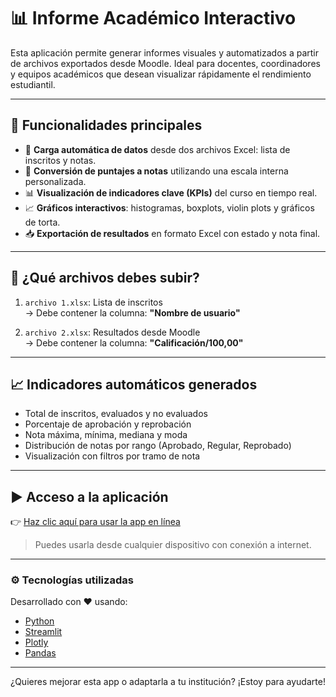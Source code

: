 # 📊 Informe Académico Interactivo

Esta aplicación permite generar informes visuales y automatizados a partir de archivos exportados desde Moodle. Ideal para docentes, coordinadores y equipos académicos que desean visualizar rápidamente el rendimiento estudiantil.

---

## 🧾 Funcionalidades principales

- 📂 **Carga automática de datos** desde dos archivos Excel: lista de inscritos y notas.
- 🧮 **Conversión de puntajes a notas** utilizando una escala interna personalizada.
- 📊 **Visualización de indicadores clave (KPIs)** del curso en tiempo real.
- 📈 **Gráficos interactivos**: histogramas, boxplots, violin plots y gráficos de torta.
- 📥 **Exportación de resultados** en formato Excel con estado y nota final.

---

## 📁 ¿Qué archivos debes subir?

1. `archivo 1.xlsx`: Lista de inscritos  
   → Debe contener la columna: **"Nombre de usuario"**

2. `archivo 2.xlsx`: Resultados desde Moodle  
   → Debe contener la columna: **"Calificación/100,00"**

---

## 📈 Indicadores automáticos generados

- Total de inscritos, evaluados y no evaluados
- Porcentaje de aprobación y reprobación
- Nota máxima, mínima, mediana y moda
- Distribución de notas por rango (Aprobado, Regular, Reprobado)
- Visualización con filtros por tramo de nota

---

## ▶️ Acceso a la aplicación

👉 [Haz clic aquí para usar la app en línea](https://ip-san-sebastian-informe.streamlit.app)

> Puedes usarla desde cualquier dispositivo con conexión a internet.

---

### ⚙️ Tecnologías utilizadas

Desarrollado con ❤️ usando:

- [Python](https://www.python.org/)
- [Streamlit](https://streamlit.io/)
- [Plotly](https://plotly.com/python/)
- [Pandas](https://pandas.pydata.org/)

---

¿Quieres mejorar esta app o adaptarla a tu institución? ¡Estoy para ayudarte!
